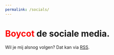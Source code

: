 ```yaml
---
permalink: /socials/
---
```


# **<font color="red">Boycot</font> de sociale media.**

Wil je mij alsnog volgen? Dat kan via [RSS](https://hirchart.github.io/feed.xml). 

